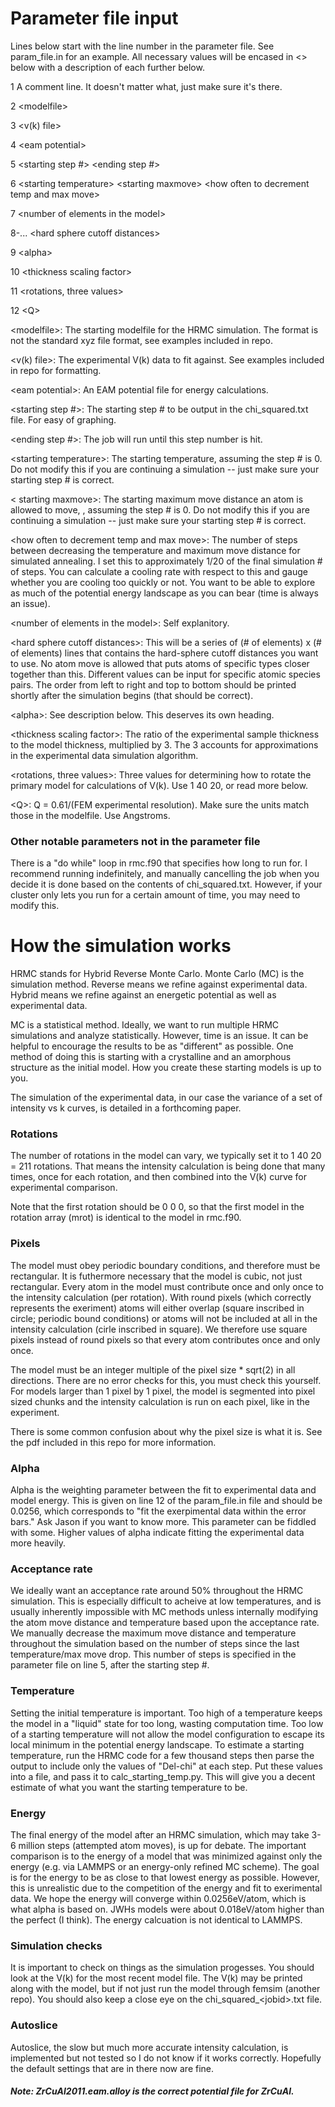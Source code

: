 # Parameter file input
Lines below start with the line number in the parameter file. See param_file.in for an example. All necessary values will be encased in <> below with a description of each further below.

1 A comment line. It doesn't matter what, just make sure it's there.

2 \<modelfile>

3 \<v(k) file>

4 \<eam potential>

5 \<starting step #> \<ending step #>

6 \<starting temperature> \<starting maxmove> \<how often to decrement temp and max move>

7 \<number of elements in the model>

8-... \<hard sphere cutoff distances>

9 \<alpha>

10 \<thickness scaling factor>

11 \<rotations, three values>

12 \<Q>

\<modelfile>:  The starting modelfile for the HRMC simulation. The format is not the standard xyz file format, see examples included in repo.

\<v(k) file>:  The experimental V(k) data to fit against. See examples included in repo for formatting.

\<eam potential>:  An EAM potential file for energy calculations.

\<starting step #>:  The starting step # to be output in the chi_squared.txt file. For easy of graphing.

\<ending step #>:  The job will run until this step number is hit.

\<starting temperature>:  The starting temperature, assuming the step # is 0. Do not modify this if you are continuing a simulation -- just make sure your starting step # is correct.

\< starting maxmove>:  The starting maximum move distance an atom is allowed to move, , assuming the step # is 0. Do not modify this if you are continuing a simulation -- just make sure your starting step # is correct.

\<how often to decrement temp and max move>:  The number of steps between decreasing the temperature and maximum move distance for simulated annealing. I set this to approximately 1/20 of the final simulation # of steps. You can calculate a cooling rate with respect to this and gauge whether you are cooling too quickly or not. You want to be able to explore as much of the potential energy landscape as you can bear (time is always an issue).

\<number of elements in the model>:  Self explanitory.

\<hard sphere cutoff distances>:  This will be a series of (# of elements) x (# of elements) lines that contains the hard-sphere cutoff distances you want to use. No atom move is allowed that puts atoms of specific types closer together than this. Different values can be input for specific atomic species pairs. The order from left to right and top to bottom should be printed shortly after the simulation begins (that should be correct).

\<alpha>:  See description below. This deserves its own heading.

\<thickness scaling factor>:  The ratio of the experimental sample thickness to the model thickness, multiplied by 3. The 3 accounts for approximations in the experimental data simulation algorithm.

\<rotations, three values>:  Three values for determining how to rotate the primary model for calculations of V(k). Use 1 40 20, or read more below.

\<Q>:  Q = 0.61/(FEM experimental resolution). Make sure the units match those in the modelfile. Use Angstroms.

### Other notable parameters not in the parameter file
There is a "do while" loop in rmc.f90 that specifies how long to run for. I recommend running indefinitely, and manually cancelling the job when you decide it is done based on the contents of chi_squared.txt. However, if your cluster only lets you run for a certain amount of time, you may need to modify this.

# How the simulation works
HRMC stands for Hybrid Reverse Monte Carlo. Monte Carlo (MC) is the simulation method. Reverse means we refine against experimental data. Hybrid means we refine against an energetic potential as well as experimental data.

MC is a statistical method. Ideally, we want to run multiple HRMC simulations and analyze statistically. However, time is an issue. It can be helpful to encourage the results to be as "different" as possible. One method of doing this is starting with a crystalline and an amorphous structure as the initial model. How you create these starting models is up to you.

The simulation of the experimental data, in our case the variance of a set of intensity vs k curves, is detailed in a forthcoming paper.

### Rotations
The number of rotations in the model can vary, we typically set it to 1 40 20 = 211 rotations. That means the intensity calculation is being done that many times, once for each rotation, and then combined into the V(k) curve for experimental comparison.

Note that the first rotation should be 0 0 0, so that the first model in the rotation array (mrot) is identical to the model in rmc.f90.

### Pixels
The model must obey periodic boundary conditions, and therefore must be rectangular. It is futhermore necessary that the model is cubic, not just rectangular. Every atom in the model must contribute once and only once to the intensity calculation (per rotation). With round pixels (which correctly represents the exeriment) atoms will either overlap (square inscribed in circle; periodic bound conditions) or atoms will not be included at all in the intensity calculation (cirle inscribed in square). We therefore use square pixels instead of round pixels so that every atom contributes once and only once.

The model must be an integer multiple of the pixel size * sqrt(2) in all directions. There are no error checks for this, you must check this yourself. For models larger than 1 pixel by 1 pixel, the model is segmented into pixel sized chunks and the intensity calculation is run on each pixel, like in the experiment.

There is some common confusion about why the pixel size is what it is. See the pdf included in this repo for more information.

### Alpha
Alpha is the weighting parameter between the fit to experimental data and model energy. This is given on line 12 of the param_file.in file and should be 0.0256, which corresponds to "fit the exerpimental data within the error bars." Ask Jason if you want to know more. This parameter can be fiddled with some. Higher values of alpha indicate fitting the experimental data more heavily.

### Acceptance rate
We ideally want an acceptance rate around 50% throughout the HRMC simulation. This is especially difficult to acheive at low temperatures, and is usually inherently impossible with MC methods unless internally modifying the atom move distance and temperature based upon the acceptance rate. We manually decrease the maximum move distance and temperature throughout the simulation based on the number of steps since the last temperature/max move drop. This number of steps is specified in the parameter file on line 5, after the starting step #.

### Temperature
Setting the initial temperature is important. Too high of a temperature keeps the model in a "liquid" state for too long, wasting computation time. Too low of a starting temperature will not allow the model configuration to escape its local minimum in the potential energy landscape. To estimate a starting temperature, run the HRMC code for a few thousand steps then parse the output to include only the values of "Del-chi" at each step. Put these values into a file, and pass it to calc_starting_temp.py. This will give you a decent estimate of what you want the starting temperature to be.

### Energy
The final energy of the model after an HRMC simulation, which may take 3-6 million steps (attempted atom moves), is up for debate. The important comparison is to the energy of a model that was minimized against only the energy (e.g. via LAMMPS or an energy-only refined MC scheme). The goal is for the energy to be as close to that lowest energy as possible. However, this is unrealistic due to the competition of the energy and fit to exerimental data. We hope the energy will converge within 0.0256eV/atom, which is what alpha is based on. JWHs models were about 0.018eV/atom higher than the perfect (I think). The energy calcuation is not identical to LAMMPS.

### Simulation checks
It is important to check on things as the simulation progesses. You should look at the V(k) for the most recent model file. The V(k) may be printed along with the model, but if not just run the model through femsim (another repo). You should also keep a close eye on the chi_squared_\<jobid>.txt file.

### Autoslice
Autoslice, the slow but much more accurate intensity calculation, is implemented but not tested so I do not know if it works correctly. Hopefully the default settings that are in there now are fine.

##### Note: ZrCuAl2011.eam.alloy is the correct potential file for ZrCuAl.
